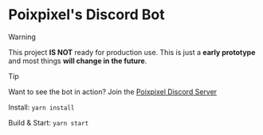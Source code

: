 # Poixpixel's Discord Bot

> [!WARNING]
> This project **IS NOT** ready for production use. This is just a **early prototype** and most things **will change in the future**.

> [!TIP]
> Want to see the bot in action? Join the [Poixpixel Discord Server](https://discord.gg/KRTGjxx7gY)

Install: ``yarn install``

Build & Start: ``yarn start``
